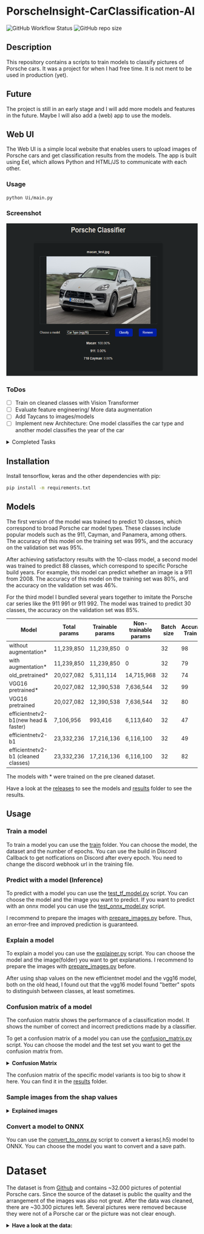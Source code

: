 # PorscheInsight-CarClassification-AI
![GitHub Workflow Status](https://img.shields.io/github/actions/workflow/status/Flippchen/PorscheInsight-CarClassification-AI/python.yaml?logoColor=blue&style=flat-square) ![GitHub repo size](https://img.shields.io/github/repo-size/Flippchen/PorscheInsight-CarClassification-AI?style=flat-square)
## Description
This repository contains a scripts to train models to classify pictures of Porsche cars.
It was a project for when I had free time. It is not ment to be used in production (yet).

## Future
The project is still in an early stage and I will add more models and features in the future. Maybe I will also add a (web) app to use the models.

## Web UI
The Web UI is a simple local website that enables users to upload images of Porsche cars and get classification results from the models. The app is built using Eel, which allows Python and HTML/JS to communicate with each other.
### Usage
```bash
python Ui/main.py
```
### Screenshot
<img alt="Screenshot of the Web UI" src="web_app/example_web_ui.png"  width="600" height="400">

### ToDos

- [ ] Train on cleaned classes with Vision Transformer
- [ ] Evaluate feature engineering/ More data augmentation
- [ ] Add Taycans to images/models
- [ ] Implement new Architecture: One model classifies the car type and another model classifies the year of the car

<details>
<summary>Completed Tasks</summary>

- [x] Add ONNX export
- [x] Implement better Testing
- [x] Implement shap for feature importance
- [x] Add confusion matrix
- [x] Try a deeper/wider or different pretrained model to improve accuracy on the more classes dataset
- [x] Add a (web) app to use the models
- [X] Train on cleaned classes
- [x] Add onnx models to web UI to speedup and reduce size
</details>


## Installation
Install tensorflow, keras and the other dependencies with pip:
```bash
pip install -m requirements.txt
```
## Models
The first version of the model was trained to predict 10 classes, which correspond to broad Porsche car model types. These classes include popular models such as the 911, Cayman, and Panamera, among others. The accuracy of this model on the training set was 99%, and the accuracy on the validation set was 95%.

After achieving satisfactory results with the 10-class model, a second model was trained to predict 88 classes, which correspond to specific Porsche build years. For example, this model can predict whether an image is a 911 from 2008. The accuracy of this model on the training set was 80%, and the accuracy on the validation set was 46%.

For the third model I bundled several years together to imitate the Porsche car series like the 911 991 or 911 992. The model was trained to predict 30 classes, the accuracy on the validation set was 85%.

| Model                                 | Total params | Trainable params | Non-trainable params  | Batch size | Accuracy Train % | Accuracy Val % | Number of classes |
|---------------------------------------|--------------|------------------|-----------------------|------------|------------------|----------------|-------------------|
| without augmentation*                 | 11,239,850   | 11,239,850       | 0                     | 32         | 98               | 78             | 10                |
| with augmentation*                    | 11,239,850   | 11,239,850       | 0                     | 32         | 79               | 74             | 10                |
| old_pretrained*                       | 20,027,082   | 5,311,114        | 14,715,968            | 32         | 74               | 72             | 10                |
| VGG16 pretrained*                     | 20,027,082   | 12,390,538       | 7,636,544             | 32         | 99               | 95             | 10                |
| VGG16 pretrained                      | 20,027,082   | 12,390,538       | 7,636,544             | 32         | 80               | 46             | 88                |
| efficientnetv2-b1(new head & faster)  | 7,106,956    | 993,416          | 6,113,640             | 32         | 47               | 46             | 88                |
| efficientnetv2-b1                     | 23,332,236   | 17,216,136       | 6,116,100             | 32         | 49               | 46             | 88                |
| efficientnetv2-b1 (cleaned classes)   | 23,332,236   | 17,216,136       | 6,116,100             | 32         | 82               | 85             | 30                |

The models with * were trained on the pre cleaned dataset.

Have a look at the [releases](https://github.com/Flippchen/PorscheInsight-CarClassification-AI/releases) to see the models and [results](models/car_types/results) folder to see the results.

## Usage
### Train a model
To train a model you can use the [train](training) folder. You can choose the model, the dataset and the number of epochs.
You can use the build in Discord Callback to get notfications on Discord after every epoch. You need to change the discord webhook url in the training file.
### Predict with a model (Inference)
To predict with a model you can use the [test_tf_model.py](testing/test_tf_model.py) script. You can choose the model and the image you want to predict.
If you want to predict with an onnx model you can use the [test_onnx_model.py](testing/test_onnx_model.py) script.

I recommend to prepare the images with [prepare_images.py](testing/prepare_images.py) before. Thus, an error-free and improved prediction is guaranteed.
### Explain a model
To explain a model you can use the [explainer.py](metrics_insights/shap/explainer.py) script. You can choose the model and the image(folder) you want to get explanations.
I recommend to prepare the images with [prepare_images.py](testing/prepare_images.py) before.

After using shap values on the new efficientnet model and the vgg16 model, both on the old head, I found out that the vgg16 model found "better" spots to distinguish between classes, at least sometimes.

### Confusion matrix of a model
The confusion matrix shows the performance of a classification model. It shows the number of correct and incorrect predictions made by a classifier.

To get a confusion matrix of a model you can use the [confusion_matrix.py](metrics_insights/confusion_matrix/confusion_matrix.py) script. You can choose the model and the test set you want to get the confusion matrix from.
<details>
<summary><b>Confusion Matrix</b></summary>

<img alt="Confusion matrix for cat types" src="metrics_insights/confusion_matrix/results/cm_car_type.png"  width="700" height="700">

</details>

The confusion matrix of the specific model variants is too big to show it here. You can find it in the [results](metrics_insights/confusion_matrix/results) folder.

### Sample images from the shap values
<details>
<summary><b>Explained images</b></summary>


<img alt="Shap values for 911_1980" src="metrics_insights/shap/results/car_types/shap_values_911_1980.png"  width="700" height="280">
<img alt="Shap values for Cayman_2009" src="metrics_insights/shap/results/all_model_variants/shap_values_Cayman_2009.png"  width="700" height="280">
</details>


### Convert a model to ONNX
You can use the [convert_to_onnx.py](models/export_to_onnx.py) script to convert a keras(.h5) model to ONNX. You can choose the model you want to convert and a save path.
# Dataset
The dataset is from [Github](https://github.com/Flippchen/porsche-pictures) and contains ~32.000 pictures of potential Porsche cars.
Since the source of the dataset is public the quality and the arrangement of the images was also not great.
After the data was cleaned, there are ~30.300 pictures left. Several pictures were removed because they were not of a Porsche car or the picture was not clear enough.

<details>
<summary><b>Have a look at the data:</b></summary>

<img alt="Sample images from Dataset" src="models/car_types/results/sample_images.png"  width="700" height="700">
</details>
